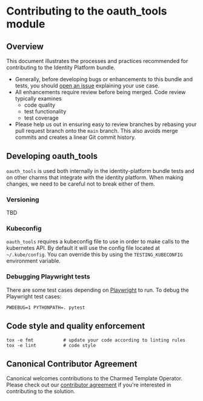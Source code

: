 # Contributing to the oauth_tools module

## Overview

This document illustrates the processes and practices recommended for
contributing to the Identity Platform bundle.

- Generally, before developing bugs or enhancements to this bundle and tests,
  you should [open an issue](https://github.com/canonical/iam-bundle/issues)
  explaining your use case.
- All enhancements require review before being merged. Code review typically
  examines
    - code quality
    - test functionality
    - test coverage
- Please help us out in ensuring easy to review branches by rebasing your pull
  request branch onto
  the `main` branch. This also avoids merge commits and creates a linear Git
  commit history.

## Developing oauth_tools

`oauth_tools` is used both internally in the identity-platform bundle tests and on other charms that integrate with the identity platform. When making changes, we need to be careful not to break either of them.

### Versioning

TBD

### Kubeconfig

`oauth_tools` requires a kubeconfig file to use in order to make calls to the kubernetes API. By default it will use the config file located at `~/.kube/config`. You can override this by using the `TESTING_KUBECONFIG` environment variable.

### Debugging Playwright tests

There are some test cases depending
on [Playwright](https://playwright.dev/python/) to run. To debug the Playwright
test cases:

```shell
PWDEBUG=1 PYTHONPATH=. pytest
```


## Code style and quality enforcement

```shell
tox -e fmt           # update your code according to linting rules
tox -e lint          # code style
```


## Canonical Contributor Agreement

Canonical welcomes contributions to the Charmed Template Operator. Please check
out our [contributor agreement](https://ubuntu.com/legal/contributors) if you're
interested in contributing to the solution.
